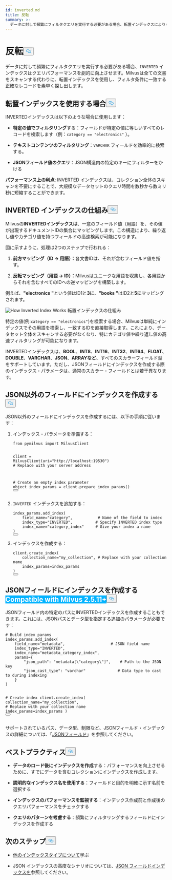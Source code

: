 ```yaml
---
id: inverted.md
title: 反転
summary: >-
  データに対して頻繁にフィルタクエリを実行する必要がある場合、転置インデックスによりクエリのパフォーマンスを劇的に向上させることができます。Milvusは、すべての文書をスキャンする代わりに、転置インデックスを使用して、フィルタ条件に一致する正確なレコードを迅速に検索します。
---
```

<h1 id="INVERTED" class="common-anchor-header">反転<button data-href="#INVERTED" class="anchor-icon" translate="no">
      <svg translate="no"
        aria-hidden="true"
        focusable="false"
        height="20"
        version="1.1"
        viewBox="0 0 16 16"
        width="16"
      >
        <path
          fill="#0092E4"
          fill-rule="evenodd"
          d="M4 9h1v1H4c-1.5 0-3-1.69-3-3.5S2.55 3 4 3h4c1.45 0 3 1.69 3 3.5 0 1.41-.91 2.72-2 3.25V8.59c.58-.45 1-1.27 1-2.09C10 5.22 8.98 4 8 4H4c-.98 0-2 1.22-2 2.5S3 9 4 9zm9-3h-1v1h1c1 0 2 1.22 2 2.5S13.98 12 13 12H9c-.98 0-2-1.22-2-2.5 0-.83.42-1.64 1-2.09V6.25c-1.09.53-2 1.84-2 3.25C6 11.31 7.55 13 9 13h4c1.45 0 3-1.69 3-3.5S14.5 6 13 6z"
        ></path>
      </svg>
    </button></h1><p>データに対して頻繁にフィルタクエリを実行する必要がある場合、<code translate="no">INVERTED</code> インデックスはクエリパフォーマンスを劇的に向上させます。Milvusは全ての文書をスキャンする代わりに、転置インデックスを使用し、フィルタ条件に一致する正確なレコードを素早く探し出します。</p>
<h2 id="When-to-use-INVERTED-indexes" class="common-anchor-header">転置インデックスを使用する場合<button data-href="#When-to-use-INVERTED-indexes" class="anchor-icon" translate="no">
      <svg translate="no"
        aria-hidden="true"
        focusable="false"
        height="20"
        version="1.1"
        viewBox="0 0 16 16"
        width="16"
      >
        <path
          fill="#0092E4"
          fill-rule="evenodd"
          d="M4 9h1v1H4c-1.5 0-3-1.69-3-3.5S2.55 3 4 3h4c1.45 0 3 1.69 3 3.5 0 1.41-.91 2.72-2 3.25V8.59c.58-.45 1-1.27 1-2.09C10 5.22 8.98 4 8 4H4c-.98 0-2 1.22-2 2.5S3 9 4 9zm9-3h-1v1h1c1 0 2 1.22 2 2.5S13.98 12 13 12H9c-.98 0-2-1.22-2-2.5 0-.83.42-1.64 1-2.09V6.25c-1.09.53-2 1.84-2 3.25C6 11.31 7.55 13 9 13h4c1.45 0 3-1.69 3-3.5S14.5 6 13 6z"
        ></path>
      </svg>
    </button></h2><p>INVERTEDインデックスは以下のような場合に使用します：</p>
<ul>
<li><p><strong>特定の値でフィルタリング</strong>する：フィールドが特定の値に等しいすべてのレコードを検索します（例：<code translate="no">category == &quot;electronics&quot;</code> ）。</p></li>
<li><p><strong>テキストコンテンツのフィルタリング</strong>：<code translate="no">VARCHAR</code> フィールドを効率的に検索する。</p></li>
<li><p><strong>JSONフィールド値のクエリ</strong>：JSON構造内の特定のキーにフィルターをかける</p></li>
</ul>
<p><strong>パフォーマンス上の利点</strong>: INVERTED インデックスは、コレクション全体のスキャンを不要にすることで、大規模なデータセットのクエリ時間を数秒から数ミリ秒に短縮することができます。</p>
<h2 id="How-INVERTED-indexes-work" class="common-anchor-header">INVERTED インデックスの仕組み<button data-href="#How-INVERTED-indexes-work" class="anchor-icon" translate="no">
      <svg translate="no"
        aria-hidden="true"
        focusable="false"
        height="20"
        version="1.1"
        viewBox="0 0 16 16"
        width="16"
      >
        <path
          fill="#0092E4"
          fill-rule="evenodd"
          d="M4 9h1v1H4c-1.5 0-3-1.69-3-3.5S2.55 3 4 3h4c1.45 0 3 1.69 3 3.5 0 1.41-.91 2.72-2 3.25V8.59c.58-.45 1-1.27 1-2.09C10 5.22 8.98 4 8 4H4c-.98 0-2 1.22-2 2.5S3 9 4 9zm9-3h-1v1h1c1 0 2 1.22 2 2.5S13.98 12 13 12H9c-.98 0-2-1.22-2-2.5 0-.83.42-1.64 1-2.09V6.25c-1.09.53-2 1.84-2 3.25C6 11.31 7.55 13 9 13h4c1.45 0 3-1.69 3-3.5S14.5 6 13 6z"
        ></path>
      </svg>
    </button></h2><p>Milvusの<strong>INVERTEDインデックスは</strong>、一意のフィールド値（用語）を、その値が出現するドキュメントIDの集合にマッピングします。この構造により、繰り返し値やカテゴリ値を持つフィールドの高速検索が可能になります。</p>
<p>図に示すように、処理は2つのステップで行われる：</p>
<ol>
<li><p><strong>前方マッピング（ID → 用語）：</strong>各文書IDは、それが含むフィールド値を指す。</p></li>
<li><p><strong>反転マッピング（用語 → ID）：</strong>Milvusはユニークな用語を収集し、各用語からそれを含むすべてのIDへの逆マッピングを構築します。</p></li>
</ol>
<p>例えば、<strong>"electronics "</strong>という値はID1と<strong>3に</strong>、<strong>"books "</strong>はID2と<strong>5に</strong>マッピングされます。</p>
<p>
  
   <span class="img-wrapper"> <img translate="no" src="/docs/v2.6.x/assets/how-inverted-index-works.png" alt="How Inverted Index Works" class="doc-image" id="how-inverted-index-works" />
   </span> <span class="img-wrapper"> <span>転置インデックスの仕組み</span> </span></p>
<p>特定の値(例:<code translate="no">category == &quot;electronics&quot;</code>)を検索する場合、Milvusは単純にインデックスでその用語を検索し、一致するIDを直接取得します。これにより、データセット全体をスキャンする必要がなくなり、特にカテゴリ値や繰り返し値の高速フィルタリングが可能になります。</p>
<p>INVERTEDインデックスは、<strong>BOOL</strong>、<strong>INT8</strong>、<strong>INT16</strong>、<strong>INT32</strong>、<strong>INT64</strong>、<strong>FLOAT</strong>、<strong>DOUBLE</strong>、<strong>VARCHAR</strong>、<strong>JSON</strong>、<strong>ARRAYなど</strong>、すべてのスカラーフィールド型をサポートしています。ただし、JSONフィールドにインデックスを作成する際のインデックス・パラメータは、通常のスカラー・フィールドとは若干異なります。</p>
<h2 id="Create-indexes-on-non-JSON-fields" class="common-anchor-header">JSON以外のフィールドにインデックスを作成する<button data-href="#Create-indexes-on-non-JSON-fields" class="anchor-icon" translate="no">
      <svg translate="no"
        aria-hidden="true"
        focusable="false"
        height="20"
        version="1.1"
        viewBox="0 0 16 16"
        width="16"
      >
        <path
          fill="#0092E4"
          fill-rule="evenodd"
          d="M4 9h1v1H4c-1.5 0-3-1.69-3-3.5S2.55 3 4 3h4c1.45 0 3 1.69 3 3.5 0 1.41-.91 2.72-2 3.25V8.59c.58-.45 1-1.27 1-2.09C10 5.22 8.98 4 8 4H4c-.98 0-2 1.22-2 2.5S3 9 4 9zm9-3h-1v1h1c1 0 2 1.22 2 2.5S13.98 12 13 12H9c-.98 0-2-1.22-2-2.5 0-.83.42-1.64 1-2.09V6.25c-1.09.53-2 1.84-2 3.25C6 11.31 7.55 13 9 13h4c1.45 0 3-1.69 3-3.5S14.5 6 13 6z"
        ></path>
      </svg>
    </button></h2><p>JSON以外のフィールドにインデックスを作成するには、以下の手順に従います：</p>
<ol>
<li><p>インデックス・パラメータを準備する：</p>
<pre><code translate="no" class="language-python"><span class="hljs-keyword">from</span> pymilvus <span class="hljs-keyword">import</span> MilvusClient

client = MilvusClient(uri=<span class="hljs-string">&quot;http://localhost:19530&quot;</span>) <span class="hljs-comment"># Replace with your server address</span>

<span class="hljs-comment"># Create an empty index parameter object</span>
index_params = client.prepare_index_params()
<button class="copy-code-btn"></button></code></pre></li>
<li><p><code translate="no">INVERTED</code> インデックスを追加する：</p>
<pre><code translate="no" class="language-python">index_params.add_index(
    field_name=<span class="hljs-string">&quot;category&quot;</span>,           <span class="hljs-comment"># Name of the field to index</span>
<span class="highlighted-wrapper-line">    index_type=<span class="hljs-string">&quot;INVERTED&quot;</span>,          <span class="hljs-comment"># Specify INVERTED index type</span></span>
    index_name=<span class="hljs-string">&quot;category_index&quot;</span>     <span class="hljs-comment"># Give your index a name</span>
)
<button class="copy-code-btn"></button></code></pre></li>
<li><p>インデックスを作成する：</p>
<pre><code translate="no" class="language-python">client.create_index(
    collection_name=<span class="hljs-string">&quot;my_collection&quot;</span>, <span class="hljs-comment"># Replace with your collection name</span>
    index_params=index_params
)
<button class="copy-code-btn"></button></code></pre></li>
</ol>
<h2 id="Create-indexes-on-JSON-fields--Milvus-2511+" class="common-anchor-header">JSONフィールドにインデックスを作成する<span class="beta-tag" style="background-color:rgb(0, 179, 255);color:white" translate="no">Compatible with Milvus 2.5.11+</span><button data-href="#Create-indexes-on-JSON-fields--Milvus-2511+" class="anchor-icon" translate="no">
      <svg translate="no"
        aria-hidden="true"
        focusable="false"
        height="20"
        version="1.1"
        viewBox="0 0 16 16"
        width="16"
      >
        <path
          fill="#0092E4"
          fill-rule="evenodd"
          d="M4 9h1v1H4c-1.5 0-3-1.69-3-3.5S2.55 3 4 3h4c1.45 0 3 1.69 3 3.5 0 1.41-.91 2.72-2 3.25V8.59c.58-.45 1-1.27 1-2.09C10 5.22 8.98 4 8 4H4c-.98 0-2 1.22-2 2.5S3 9 4 9zm9-3h-1v1h1c1 0 2 1.22 2 2.5S13.98 12 13 12H9c-.98 0-2-1.22-2-2.5 0-.83.42-1.64 1-2.09V6.25c-1.09.53-2 1.84-2 3.25C6 11.31 7.55 13 9 13h4c1.45 0 3-1.69 3-3.5S14.5 6 13 6z"
        ></path>
      </svg>
    </button></h2><p>JSONフィールド内の特定のパスにINVERTEDインデックスを作成することもできます。これには、JSONパスとデータ型を指定する追加のパラメータが必要です：</p>
<pre><code translate="no" class="language-python"><span class="hljs-comment"># Build index params</span>
index_params.add_index(
    field_name=<span class="hljs-string">&quot;metadata&quot;</span>,                    <span class="hljs-comment"># JSON field name</span>
<span class="highlighted-wrapper-line">    index_type=<span class="hljs-string">&quot;INVERTED&quot;</span>,</span>
    index_name=<span class="hljs-string">&quot;metadata_category_index&quot;</span>,
<span class="highlighted-comment-line">    params={</span>
<span class="highlighted-comment-line">        <span class="hljs-string">&quot;json_path&quot;</span>: <span class="hljs-string">&quot;metadata[\&quot;category\&quot;]&quot;</span>,    <span class="hljs-comment"># Path to the JSON key</span></span>
<span class="highlighted-comment-line">        <span class="hljs-string">&quot;json_cast_type&quot;</span>: <span class="hljs-string">&quot;varchar&quot;</span>              <span class="hljs-comment"># Data type to cast to during indexing</span></span>
<span class="highlighted-comment-line">    }</span>
)

<span class="hljs-comment"># Create index</span>
client.create_index(
    collection_name=<span class="hljs-string">&quot;my_collection&quot;</span>, <span class="hljs-comment"># Replace with your collection name</span>
    index_params=index_params
)
<button class="copy-code-btn"></button></code></pre>
<p>サポートされているパス、データ型、制限など、JSONフィールド・インデックスの詳細については、「<a href="/docs/ja/use-json-fields.md">JSONフィールド</a>」を参照してください。</p>
<h2 id="Best-practices" class="common-anchor-header">ベストプラクティス<button data-href="#Best-practices" class="anchor-icon" translate="no">
      <svg translate="no"
        aria-hidden="true"
        focusable="false"
        height="20"
        version="1.1"
        viewBox="0 0 16 16"
        width="16"
      >
        <path
          fill="#0092E4"
          fill-rule="evenodd"
          d="M4 9h1v1H4c-1.5 0-3-1.69-3-3.5S2.55 3 4 3h4c1.45 0 3 1.69 3 3.5 0 1.41-.91 2.72-2 3.25V8.59c.58-.45 1-1.27 1-2.09C10 5.22 8.98 4 8 4H4c-.98 0-2 1.22-2 2.5S3 9 4 9zm9-3h-1v1h1c1 0 2 1.22 2 2.5S13.98 12 13 12H9c-.98 0-2-1.22-2-2.5 0-.83.42-1.64 1-2.09V6.25c-1.09.53-2 1.84-2 3.25C6 11.31 7.55 13 9 13h4c1.45 0 3-1.69 3-3.5S14.5 6 13 6z"
        ></path>
      </svg>
    </button></h2><ul>
<li><p><strong>データのロード後にインデックスを作成</strong>する：パフォーマンスを向上させるために、すでにデータを含むコレクションにインデックスを作成します。</p></li>
<li><p><strong>説明的なインデックス名を使用する</strong>：フィールドと目的を明確に示す名前を選択する</p></li>
<li><p><strong>インデックスのパフォーマンスを監視する</strong>：インデックス作成前と作成後のクエリパフォーマンスをチェックする</p></li>
<li><p><strong>クエリのパターンを考慮する</strong>：頻繁にフィルタリングするフィールドにインデックスを作成する</p></li>
</ul>
<h2 id="Next-steps" class="common-anchor-header">次のステップ<button data-href="#Next-steps" class="anchor-icon" translate="no">
      <svg translate="no"
        aria-hidden="true"
        focusable="false"
        height="20"
        version="1.1"
        viewBox="0 0 16 16"
        width="16"
      >
        <path
          fill="#0092E4"
          fill-rule="evenodd"
          d="M4 9h1v1H4c-1.5 0-3-1.69-3-3.5S2.55 3 4 3h4c1.45 0 3 1.69 3 3.5 0 1.41-.91 2.72-2 3.25V8.59c.58-.45 1-1.27 1-2.09C10 5.22 8.98 4 8 4H4c-.98 0-2 1.22-2 2.5S3 9 4 9zm9-3h-1v1h1c1 0 2 1.22 2 2.5S13.98 12 13 12H9c-.98 0-2-1.22-2-2.5 0-.83.42-1.64 1-2.09V6.25c-1.09.53-2 1.84-2 3.25C6 11.31 7.55 13 9 13h4c1.45 0 3-1.69 3-3.5S14.5 6 13 6z"
        ></path>
      </svg>
    </button></h2><ul>
<li><p><a href="/docs/ja/index-explained.md">他のインデックスタイプについて</a>学ぶ</p></li>
<li><p>JSON インデックスの高度なシナリオについては、<a href="/docs/ja/use-json-fields.md#Index-values-inside-the-JSON-field">JSON フィールドインデックスを</a>参照してください。</p></li>
</ul>
